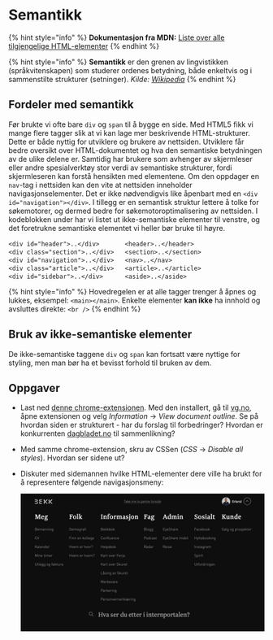 # Semantikk

{% hint style="info" %}
**Dokumentasjon fra MDN:** [Liste over alle tilgjengelige HTML-elementer](https://developer.mozilla.org/en/docs/Web/HTML/Element)
{% endhint %}

{% hint style="info" %}
**Semantikk** er den grenen av lingvistikken \(språkvitenskapen\) som studerer ordenes betydning, både enkeltvis og i sammenstilte strukturer \(setninger\). _Kilde:_ [_Wikipedia_](https://no.wikipedia.org/wiki/Semantikk)
{% endhint %}

## Fordeler med semantikk

Før brukte vi ofte bare `div` og `span` til å bygge en side. Med HTML5 fikk vi mange flere tagger slik at vi kan lage mer beskrivende HTML-strukturer. Dette er både nyttig for utviklere og brukere av nettsiden. Utviklere får bedre oversikt over HTML-dokumentet og hva den semantiske betydningen av de ulike delene er. Samtidig har brukere som avhenger av skjermleser eller andre spesialverktøy stor verdi av semantiske strukturer, fordi skjermleseren kan forstå hensikten med elementene. Om den oppdager en `nav`-tag i nettsiden kan den vite at nettsiden inneholder navigasjonselementer. Det er ikke nødvendigvis like åpenbart med en `<div id="navigation"></div>`. I tillegg er en semantisk struktur lettere å tolke for søkemotorer, og dermed bedre for søkemotoroptimalisering av nettsiden. I kodeblokken under har vi listet ut ikke-semantiske elementer til venstre, og det foretrukne semantiske elementet vi heller bør bruke til høyre.

```markup
<div id="header">..</div>       <header>..</header>
<div class="section">..</div>   <section>..</section>
<div id="navigation">..</div>   <nav>..</nav>
<div class="article">..</div>   <article>..</article>
<div id="sidebar">..</div>      <aside>..</aside>
```

{% hint style="info" %}
Hovedregelen er at alle tagger trenger å åpnes og lukkes, eksempel: `<main></main>`. Enkelte elementer **kan ikke** ha innhold og avsluttes direkte: `<br />`
{% endhint %}

## Bruk av ikke-semantiske elementer

De ikke-semantiske taggene `div` og `span` kan fortsatt være nyttige for styling, men man bør ha et bevisst forhold til bruken av dem. 

## Oppgaver

* Last ned [denne chrome-extensionen](https://chrome.google.com/webstore/detail/web-developer/bfbameneiokkgbdmiekhjnmfkcnldhhm?hl=no). Med den installert, gå til [vg.no](https://github.com/bekk/web-intro/tree/645b85b7c83346bcb1576cba234407c4d12e6175/02-html/vg.no), åpne extensionen og velg _Information_ → _View document outline_. Se på hvordan siden er strukturert - har du forslag til forbedringer? Hvordan er konkurrenten [dagbladet.no](https://github.com/bekk/web-intro/tree/645b85b7c83346bcb1576cba234407c4d12e6175/02-html/dagbladet.no) til sammenlikning?
* Med samme chrome-extension, skru av CSSen \(_CSS_ → _Disable all styles_\). Hvordan ser sidene ut?
* Diskuter med sidemannen hvilke HTML-elementer dere ville ha brukt for å representere følgende navigasjonsmeny:

  ![Navigasjonsmeny p&#xE5; forside.bekk.no](../.gitbook/assets/nav-html.png)

